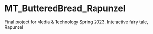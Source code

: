 # MT_ButteredBread_Rapunzel
Final project for Media &amp; Technology Spring 2023. Interactive fairy tale, Rapunzel
